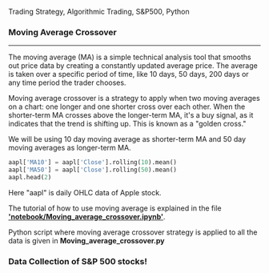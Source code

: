 Trading Strategy, Algorithmic Trading, S&P500, Python


### Moving Average Crossover
-------------------------------------------------


The moving average (MA) is a simple technical analysis tool that smooths out price data by creating a constantly updated average price. The average is taken over a specific period of time, like 10 days, 50 days, 200 days or any time period the trader chooses.

Moving average crossover is a strategy to apply when two moving averages on a chart: one longer and one shorter cross over each other. When the shorter-term MA crosses above the longer-term MA, it's a buy signal, as it indicates that the trend is shifting up. This is known as a "golden cross."

We will be using 10 day moving average as shorter-term MA and 50 day moving averages as longer-term MA. 

```python
aapl['MA10'] = aapl['Close'].rolling(10).mean()
aapl['MA50'] = aapl['Close'].rolling(50).mean()
aapl.head(2)
```

Here "aapl" is daily OHLC data of Apple stock.  

The tutorial of how to use moving average is explained in the file [**'notebook/Moving_average_crossover.ipynb'**](https://github.com/abbi163/moving_average_crossover/blob/master/notebook/Moving_average_crossover.ipynb). 

Python script where moving average crossover strategy is applied to all the data is given in **Moving_average_crossover.py**

### Data Collection of S&P 500 stocks!






